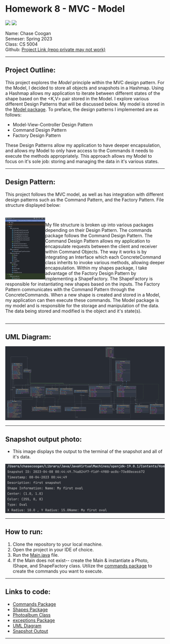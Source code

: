# Homework 8 - MVC - Model
![](https://img.shields.io/badge/homework9-MVC-blue) ![](https://img.shields.io/badge/Codestyle-Java-green)



Name: Chase Coogan\
Semeser: Spring 2023\
Class: CS 5004\
Github: [Project Link (repo private may not work)](https://github.com/cwcoogan/homework8)
___
## Project Outline:
This project explores the _Model_ principle within the MVC design pattern. For the Model, I decided to store all objects and snapshots in a Hashmap. Using a Hashmap allows my application to iterate between different states of the shape based on the <K,V> pair stored in the Model. I explore various different Design Patterns that will be discussed below. My model is stored in the [Model package](src/Model). To preface, the design patterns I implemented are as follows:

* Model-View-Controller Design Pattern
* Command Design Pattern
* Factory Design Pattern

These Design Patterns allow my application to have deeper encapsulation, and allows my Model to only have access to the Commands it needs to execute the methods appropriately. This approach allows my Model to focus on it's sole job: storing and managing the data in it's various states.
___ 
## Design Pattern:
This project follows the MVC model, as well as has integration with different design patterns such as the Command Pattern, and the Factory Pattern. File structure displayed below:

<br/>

<img src="filestructure.png" width="25%" height="40%" align="left" />
  
My file structure is broken up into various packages depending on their Design Pattern. The commands package follows the Command Design Pattern. The Command Design Pattern allows my application to encapsulate requests between the client and receiver within Command Objects. The way it works is by integrating an Interface which each ConcreteCommand class inherits to invoke various methods, allowing deeper encapsulation. Within my shapes package, I take advantage of the Factory Design Pattern by implementing a ShapeFactory. The ShapeFactory is responsible for instantiating new shapes based on the inputs. The Factory Pattern communicates with the Command Pattern through the ConcreteCommands. When a new shape is created and stored in a Model, my application can then execute these commands. The Model package is my model and is responsible for the storage and manipulation of the data. The data being stored and modified is the object and it's state(s).
<br clear="left"/>
<br/>
___ 

## UML Diagram:

![](src/images/UML.png)

___
## Snapshot output photo:
* This image displays the output to the terminal of the snapshot and all of it's data.

![](src/images/snapshot.png)
___
## How to run:
1. Clone the repository to your local machine.
2. Open the project in your IDE of choice.
3. Run the [Main.java](src/Model/Main.java) file.
4. If the Main does not exist-- create the Main & instantiate a Photo, IShape, and ShapeFactory class. Utilize the [commands package](src/commands) to create the commands you want to execute. 
___ 
## Links to code:
* [Commands Package](src/commands)
* [Shapes Package](src/shapes)
* [Photoalbum Class](src/Model)
* [exceptions Package](src/exceptions)
* [UML Diagram](src/images/UML.png)
* [Snapshot Output](src/images/snapshot.png)
___ 

        








